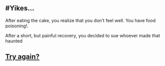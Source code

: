 #Yikes...
---

After eating the cake, you realize that you don’t feel well. You have food poisoning!.

After a short, but painful recovery, you decided to sue whoever made that haunted 

## [Try again?](../../home)